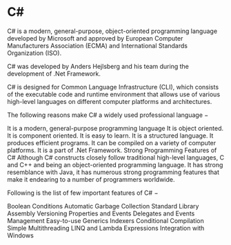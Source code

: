 # C#

C# is a modern, general-purpose, object-oriented programming language developed by Microsoft and approved by European Computer Manufacturers Association (ECMA) and International Standards Organization (ISO).

C# was developed by Anders Hejlsberg and his team during the development of .Net Framework.

C# is designed for Common Language Infrastructure (CLI), which consists of the executable code and runtime environment that allows use of various high-level languages on different computer platforms and architectures.

The following reasons make C# a widely used professional language −

It is a modern, general-purpose programming language
It is object oriented.
It is component oriented.
It is easy to learn.
It is a structured language.
It produces efficient programs.
It can be compiled on a variety of computer platforms.
It is a part of .Net Framework.
Strong Programming Features of C#
Although C# constructs closely follow traditional high-level languages, C and C++ and being an object-oriented programming language. It has strong resemblance with Java, it has numerous strong programming features that make it endearing to a number of programmers worldwide.

Following is the list of few important features of C# −

Boolean Conditions
Automatic Garbage Collection
Standard Library
Assembly Versioning
Properties and Events
Delegates and Events Management
Easy-to-use Generics
Indexers
Conditional Compilation
Simple Multithreading
LINQ and Lambda Expressions
Integration with Windows
